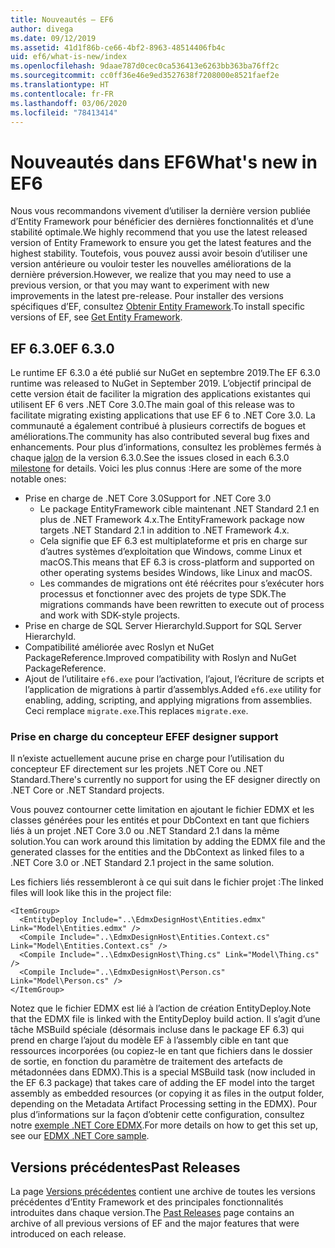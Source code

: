 ```yaml
---
title: Nouveautés – EF6
author: divega
ms.date: 09/12/2019
ms.assetid: 41d1f86b-ce66-4bf2-8963-48514406fb4c
uid: ef6/what-is-new/index
ms.openlocfilehash: 9daae787d0cec0ca536413e6263bb363ba76ff2c
ms.sourcegitcommit: cc0ff36e46e9ed3527638f7208000e8521faef2e
ms.translationtype: HT
ms.contentlocale: fr-FR
ms.lasthandoff: 03/06/2020
ms.locfileid: "78413414"
---
```

# <a name="whats-new-in-ef6"></a><span data-ttu-id="d609c-102">Nouveautés dans EF6</span><span class="sxs-lookup"><span data-stu-id="d609c-102">What's new in EF6</span></span>

<span data-ttu-id="d609c-103">Nous vous recommandons vivement d’utiliser la dernière version publiée d’Entity Framework pour bénéficier des dernières fonctionnalités et d’une stabilité optimale.</span><span class="sxs-lookup"><span data-stu-id="d609c-103">We highly recommend that you use the latest released version of Entity Framework to ensure you get the latest features and the highest stability.</span></span>
<span data-ttu-id="d609c-104">Toutefois, vous pouvez aussi avoir besoin d’utiliser une version antérieure ou vouloir tester les nouvelles améliorations de la dernière préversion.</span><span class="sxs-lookup"><span data-stu-id="d609c-104">However, we realize that you may need to use a previous version, or that you may want to experiment with new improvements in the latest pre-release.</span></span>
<span data-ttu-id="d609c-105">Pour installer des versions spécifiques d’EF, consultez [Obtenir Entity Framework](~/ef6/fundamentals/install.md).</span><span class="sxs-lookup"><span data-stu-id="d609c-105">To install specific versions of EF, see [Get Entity Framework](~/ef6/fundamentals/install.md).</span></span>

## <a name="ef-630"></a><span data-ttu-id="d609c-106">EF 6.3.0</span><span class="sxs-lookup"><span data-stu-id="d609c-106">EF 6.3.0</span></span>

<span data-ttu-id="d609c-107">Le runtime EF 6.3.0 a été publié sur NuGet en septembre 2019.</span><span class="sxs-lookup"><span data-stu-id="d609c-107">The EF 6.3.0 runtime was released to NuGet in September 2019.</span></span> <span data-ttu-id="d609c-108">L’objectif principal de cette version était de faciliter la migration des applications existantes qui utilisent EF 6 vers .NET Core 3.0.</span><span class="sxs-lookup"><span data-stu-id="d609c-108">The main goal of this release was to facilitate migrating existing applications that use EF 6 to .NET Core 3.0.</span></span> <span data-ttu-id="d609c-109">La communauté a également contribué à plusieurs correctifs de bogues et améliorations.</span><span class="sxs-lookup"><span data-stu-id="d609c-109">The community has also contributed several bug fixes and enhancements.</span></span> <span data-ttu-id="d609c-110">Pour plus d’informations, consultez les problèmes fermés à chaque [jalon](https://github.com/aspnet/EntityFramework6/milestones?state=closed) de la version 6.3.0.</span><span class="sxs-lookup"><span data-stu-id="d609c-110">See the issues closed in each 6.3.0 [milestone](https://github.com/aspnet/EntityFramework6/milestones?state=closed) for details.</span></span> <span data-ttu-id="d609c-111">Voici les plus connus :</span><span class="sxs-lookup"><span data-stu-id="d609c-111">Here are some of the more notable ones:</span></span>

- <span data-ttu-id="d609c-112">Prise en charge de .NET Core 3.0</span><span class="sxs-lookup"><span data-stu-id="d609c-112">Support for .NET Core 3.0</span></span>
  - <span data-ttu-id="d609c-113">Le package EntityFramework cible maintenant .NET Standard 2.1 en plus de .NET Framework 4.x.</span><span class="sxs-lookup"><span data-stu-id="d609c-113">The EntityFramework package now targets .NET Standard 2.1 in addition to .NET Framework 4.x.</span></span>
  - <span data-ttu-id="d609c-114">Cela signifie que EF 6.3 est multiplateforme et pris en charge sur d’autres systèmes d’exploitation que Windows, comme Linux et macOS.</span><span class="sxs-lookup"><span data-stu-id="d609c-114">This means that EF 6.3 is cross-platform and supported on other operating systems besides Windows, like Linux and macOS.</span></span>
  - <span data-ttu-id="d609c-115">Les commandes de migrations ont été réécrites pour s’exécuter hors processus et fonctionner avec des projets de type SDK.</span><span class="sxs-lookup"><span data-stu-id="d609c-115">The migrations commands have been rewritten to execute out of process and work with SDK-style projects.</span></span>
- <span data-ttu-id="d609c-116">Prise en charge de SQL Server HierarchyId.</span><span class="sxs-lookup"><span data-stu-id="d609c-116">Support for SQL Server HierarchyId.</span></span>
- <span data-ttu-id="d609c-117">Compatibilité améliorée avec Roslyn et NuGet PackageReference.</span><span class="sxs-lookup"><span data-stu-id="d609c-117">Improved compatibility with Roslyn and NuGet PackageReference.</span></span>
- <span data-ttu-id="d609c-118">Ajout de l’utilitaire `ef6.exe` pour l’activation, l’ajout, l’écriture de scripts et l’application de migrations à partir d’assemblys.</span><span class="sxs-lookup"><span data-stu-id="d609c-118">Added `ef6.exe` utility for enabling, adding, scripting, and applying migrations from assemblies.</span></span> <span data-ttu-id="d609c-119">Ceci remplace `migrate.exe`.</span><span class="sxs-lookup"><span data-stu-id="d609c-119">This replaces `migrate.exe`.</span></span>

### <a name="ef-designer-support"></a><span data-ttu-id="d609c-120">Prise en charge du concepteur EF</span><span class="sxs-lookup"><span data-stu-id="d609c-120">EF designer support</span></span>

<span data-ttu-id="d609c-121">Il n’existe actuellement aucune prise en charge pour l’utilisation du concepteur EF directement sur les projets .NET Core ou .NET Standard.</span><span class="sxs-lookup"><span data-stu-id="d609c-121">There's currently no support for using the EF designer directly on .NET Core or .NET Standard projects.</span></span> 

<span data-ttu-id="d609c-122">Vous pouvez contourner cette limitation en ajoutant le fichier EDMX et les classes générées pour les entités et pour DbContext en tant que fichiers liés à un projet .NET Core 3.0 ou .NET Standard 2.1 dans la même solution.</span><span class="sxs-lookup"><span data-stu-id="d609c-122">You can work around this limitation by adding the EDMX file and the generated classes for the entities and the DbContext as linked files to a .NET Core 3.0 or .NET Standard 2.1 project in the same solution.</span></span>

<span data-ttu-id="d609c-123">Les fichiers liés ressembleront à ce qui suit dans le fichier projet :</span><span class="sxs-lookup"><span data-stu-id="d609c-123">The linked files will look like this in the project file:</span></span>

``` csproj 
<ItemGroup>
  <EntityDeploy Include="..\EdmxDesignHost\Entities.edmx" Link="Model\Entities.edmx" />
  <Compile Include="..\EdmxDesignHost\Entities.Context.cs" Link="Model\Entities.Context.cs" />
  <Compile Include="..\EdmxDesignHost\Thing.cs" Link="Model\Thing.cs" />
  <Compile Include="..\EdmxDesignHost\Person.cs" Link="Model\Person.cs" />
</ItemGroup>
```

<span data-ttu-id="d609c-124">Notez que le fichier EDMX est lié à l’action de création EntityDeploy.</span><span class="sxs-lookup"><span data-stu-id="d609c-124">Note that the EDMX file is linked with the EntityDeploy build action.</span></span> <span data-ttu-id="d609c-125">Il s’agit d’une tâche MSBuild spéciale (désormais incluse dans le package EF 6.3) qui prend en charge l’ajout du modèle EF à l’assembly cible en tant que ressources incorporées (ou copiez-le en tant que fichiers dans le dossier de sortie, en fonction du paramètre de traitement des artefacts de métadonnées dans EDMX).</span><span class="sxs-lookup"><span data-stu-id="d609c-125">This is a special MSBuild task (now included in the EF 6.3 package) that takes care of adding the EF model into the target assembly as embedded resources (or copying it as files in the output folder, depending on the Metadata Artifact Processing setting in the EDMX).</span></span> <span data-ttu-id="d609c-126">Pour plus d’informations sur la façon d’obtenir cette configuration, consultez notre [exemple .NET Core EDMX](https://aka.ms/EdmxDotNetCoreSample).</span><span class="sxs-lookup"><span data-stu-id="d609c-126">For more details on how to get this set up, see our [EDMX .NET Core sample](https://aka.ms/EdmxDotNetCoreSample).</span></span>

## <a name="past-releases"></a><span data-ttu-id="d609c-127">Versions précédentes</span><span class="sxs-lookup"><span data-stu-id="d609c-127">Past Releases</span></span>

<span data-ttu-id="d609c-128">La page [Versions précédentes](past-releases.md) contient une archive de toutes les versions précédentes d’Entity Framework et des principales fonctionnalités introduites dans chaque version.</span><span class="sxs-lookup"><span data-stu-id="d609c-128">The [Past Releases](past-releases.md) page contains an archive of all previous versions of EF and the major features that were introduced on each release.</span></span>
